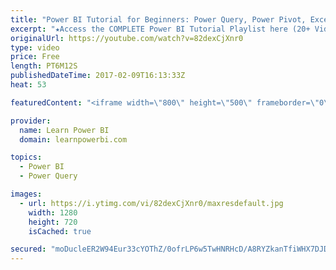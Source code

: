 ```yaml
---
title: "Power BI Tutorial for Beginners: Power Query, Power Pivot, Excel, Power BI (PPEP)"
excerpt: "★Access the COMPLETE Power BI Tutorial Playlist here (20+ Videos)★ ☞ https://www.youtube.com/watch?v=1bysgMsPwC4&list=PL7GQQXV5Z8ef2SjkDpLnvsz7TAQjlzlpO This Power BI Tutorial for Beginners & Excel Users, walks you through Step-by-Step in creating your first Power BI Dashboard (includes Download Files)."
originalUrl: https://youtube.com/watch?v=82dexCjXnr0
type: video
price: Free
length: PT6M12S
publishedDateTime: 2017-02-09T16:13:33Z
heat: 53

featuredContent: "<iframe width=\"800\" height=\"500\" frameborder=\"0\" src=\"https://www.youtube.com/embed/82dexCjXnr0\" allow=\"accelerometer; autoplay; encrypted-media; gyroscope; picture-in-picture\" allowfullscreen></iframe>"

provider:
  name: Learn Power BI
  domain: learnpowerbi.com

topics:
  - Power BI
  - Power Query

images:
  - url: https://i.ytimg.com/vi/82dexCjXnr0/maxresdefault.jpg
    width: 1280
    height: 720
    isCached: true

secured: "moDucleER2W94Eur33cYOThZ/0ofrLP6w5TwHNRHcD/A8RYZkanTfiWHX7DJDzCpHbO8OGZs7AWISPiPS3KrlPAWJfn6xuUx8C5WOTGOFeyuCFJWr3r8aBrSy0KMavYq2nXXlcqpocQPuG5gTrYOIbv+wO7I/sUFAffLWWkcXV0Sa3LBNAF0X7lqLfZza492/hNp+v8aokF8mKtOgVWHuFk6go+U8SPYvgYn7QiaTqp4LDcQv0wShi4typ03aA2CAk6H5y+te++zJJ+RtaNm6v8wmApWSd0Y8L+NZ3Gut4AiEj+k3l+IGOxCuD5ue16nTCYAwAEVKu+3cQe+xqX5o/Utl/L/g3C8xjLPDS0DqwTYTTTwx3NgWUTxglYIMT6U44C1BjteXrnKm+yNmQq92Xep4L0NcyYHjs15PsMivMw=;SehSltLKQgky+pZirO2fpw=="
---
```


